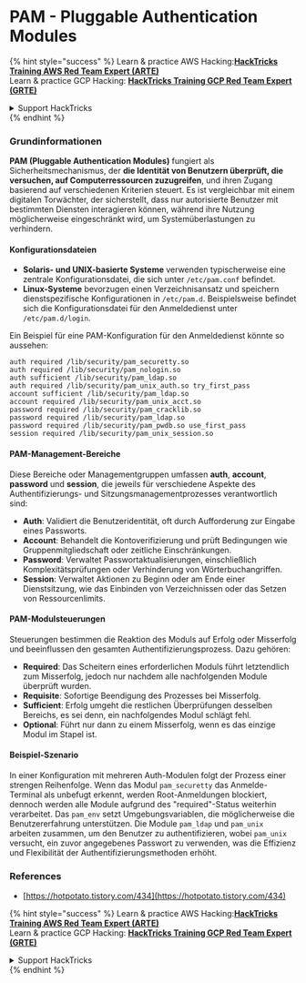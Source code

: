 # PAM - Pluggable Authentication Modules

{% hint style="success" %}
Learn & practice AWS Hacking:<img src="/.gitbook/assets/arte.png" alt="" data-size="line">[**HackTricks Training AWS Red Team Expert (ARTE)**](https://training.hacktricks.xyz/courses/arte)<img src="/.gitbook/assets/arte.png" alt="" data-size="line">\
Learn & practice GCP Hacking: <img src="/.gitbook/assets/grte.png" alt="" data-size="line">[**HackTricks Training GCP Red Team Expert (GRTE)**<img src="/.gitbook/assets/grte.png" alt="" data-size="line">](https://training.hacktricks.xyz/courses/grte)

<details>

<summary>Support HackTricks</summary>

* Check the [**subscription plans**](https://github.com/sponsors/carlospolop)!
* **Join the** 💬 [**Discord group**](https://discord.gg/hRep4RUj7f) or the [**telegram group**](https://t.me/peass) or **follow** us on **Twitter** 🐦 [**@hacktricks\_live**](https://twitter.com/hacktricks\_live)**.**
* **Share hacking tricks by submitting PRs to the** [**HackTricks**](https://github.com/carlospolop/hacktricks) and [**HackTricks Cloud**](https://github.com/carlospolop/hacktricks-cloud) github repos.

</details>
{% endhint %}


### Grundinformationen

**PAM (Pluggable Authentication Modules)** fungiert als Sicherheitsmechanismus, der **die Identität von Benutzern überprüft, die versuchen, auf Computerressourcen zuzugreifen**, und ihren Zugang basierend auf verschiedenen Kriterien steuert. Es ist vergleichbar mit einem digitalen Torwächter, der sicherstellt, dass nur autorisierte Benutzer mit bestimmten Diensten interagieren können, während ihre Nutzung möglicherweise eingeschränkt wird, um Systemüberlastungen zu verhindern.

#### Konfigurationsdateien

* **Solaris- und UNIX-basierte Systeme** verwenden typischerweise eine zentrale Konfigurationsdatei, die sich unter `/etc/pam.conf` befindet.
* **Linux-Systeme** bevorzugen einen Verzeichnisansatz und speichern dienstspezifische Konfigurationen in `/etc/pam.d`. Beispielsweise befindet sich die Konfigurationsdatei für den Anmeldedienst unter `/etc/pam.d/login`.

Ein Beispiel für eine PAM-Konfiguration für den Anmeldedienst könnte so aussehen:
```
auth required /lib/security/pam_securetty.so
auth required /lib/security/pam_nologin.so
auth sufficient /lib/security/pam_ldap.so
auth required /lib/security/pam_unix_auth.so try_first_pass
account sufficient /lib/security/pam_ldap.so
account required /lib/security/pam_unix_acct.so
password required /lib/security/pam_cracklib.so
password required /lib/security/pam_ldap.so
password required /lib/security/pam_pwdb.so use_first_pass
session required /lib/security/pam_unix_session.so
```
#### **PAM-Management-Bereiche**

Diese Bereiche oder Managementgruppen umfassen **auth**, **account**, **password** und **session**, die jeweils für verschiedene Aspekte des Authentifizierungs- und Sitzungsmanagementprozesses verantwortlich sind:

* **Auth**: Validiert die Benutzeridentität, oft durch Aufforderung zur Eingabe eines Passworts.
* **Account**: Behandelt die Kontoverifizierung und prüft Bedingungen wie Gruppenmitgliedschaft oder zeitliche Einschränkungen.
* **Password**: Verwaltet Passwortaktualisierungen, einschließlich Komplexitätsprüfungen oder Verhinderung von Wörterbuchangriffen.
* **Session**: Verwaltet Aktionen zu Beginn oder am Ende einer Dienstsitzung, wie das Einbinden von Verzeichnissen oder das Setzen von Ressourcenlimits.

#### **PAM-Modulsteuerungen**

Steuerungen bestimmen die Reaktion des Moduls auf Erfolg oder Misserfolg und beeinflussen den gesamten Authentifizierungsprozess. Dazu gehören:

* **Required**: Das Scheitern eines erforderlichen Moduls führt letztendlich zum Misserfolg, jedoch nur nachdem alle nachfolgenden Module überprüft wurden.
* **Requisite**: Sofortige Beendigung des Prozesses bei Misserfolg.
* **Sufficient**: Erfolg umgeht die restlichen Überprüfungen desselben Bereichs, es sei denn, ein nachfolgendes Modul schlägt fehl.
* **Optional**: Führt nur dann zu einem Misserfolg, wenn es das einzige Modul im Stapel ist.

#### Beispiel-Szenario

In einer Konfiguration mit mehreren Auth-Modulen folgt der Prozess einer strengen Reihenfolge. Wenn das Modul `pam_securetty` das Anmelde-Terminal als unbefugt erkennt, werden Root-Anmeldungen blockiert, dennoch werden alle Module aufgrund des "required"-Status weiterhin verarbeitet. Das `pam_env` setzt Umgebungsvariablen, die möglicherweise die Benutzererfahrung unterstützen. Die Module `pam_ldap` und `pam_unix` arbeiten zusammen, um den Benutzer zu authentifizieren, wobei `pam_unix` versucht, ein zuvor angegebenes Passwort zu verwenden, was die Effizienz und Flexibilität der Authentifizierungsmethoden erhöht.

### References

* [https://hotpotato.tistory.com/434](https://hotpotato.tistory.com/434)


{% hint style="success" %}
Learn & practice AWS Hacking:<img src="/.gitbook/assets/arte.png" alt="" data-size="line">[**HackTricks Training AWS Red Team Expert (ARTE)**](https://training.hacktricks.xyz/courses/arte)<img src="/.gitbook/assets/arte.png" alt="" data-size="line">\
Learn & practice GCP Hacking: <img src="/.gitbook/assets/grte.png" alt="" data-size="line">[**HackTricks Training GCP Red Team Expert (GRTE)**<img src="/.gitbook/assets/grte.png" alt="" data-size="line">](https://training.hacktricks.xyz/courses/grte)

<details>

<summary>Support HackTricks</summary>

* Check the [**subscription plans**](https://github.com/sponsors/carlospolop)!
* **Join the** 💬 [**Discord group**](https://discord.gg/hRep4RUj7f) or the [**telegram group**](https://t.me/peass) or **follow** us on **Twitter** 🐦 [**@hacktricks\_live**](https://twitter.com/hacktricks\_live)**.**
* **Share hacking tricks by submitting PRs to the** [**HackTricks**](https://github.com/carlospolop/hacktricks) and [**HackTricks Cloud**](https://github.com/carlospolop/hacktricks-cloud) github repos.

</details>
{% endhint %}
